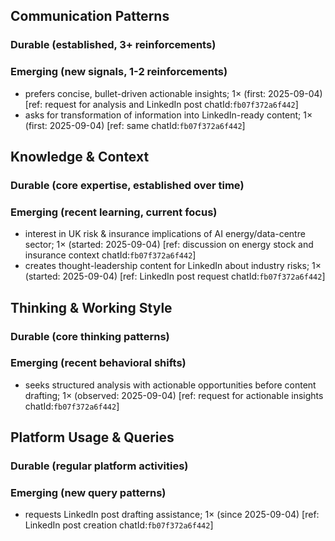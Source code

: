 ## Communication Patterns
### Durable (established, 3+ reinforcements)

### Emerging (new signals, 1-2 reinforcements)
- prefers concise, bullet-driven actionable insights; 1× (first: 2025-09-04) [ref: request for analysis and LinkedIn post chatId:`fb07f372a6f442`]
- asks for transformation of information into LinkedIn-ready content; 1× (first: 2025-09-04) [ref: same chatId:`fb07f372a6f442`]

## Knowledge & Context
### Durable (core expertise, established over time)

### Emerging (recent learning, current focus)
- interest in UK risk & insurance implications of AI energy/data-centre sector; 1× (started: 2025-09-04) [ref: discussion on energy stock and insurance context chatId:`fb07f372a6f442`]
- creates thought-leadership content for LinkedIn about industry risks; 1× (started: 2025-09-04) [ref: LinkedIn post request chatId:`fb07f372a6f442`]

## Thinking & Working Style
### Durable (core thinking patterns)

### Emerging (recent behavioral shifts)
- seeks structured analysis with actionable opportunities before content drafting; 1× (observed: 2025-09-04) [ref: request for actionable insights chatId:`fb07f372a6f442`]

## Platform Usage & Queries
### Durable (regular platform activities)

### Emerging (new query patterns)
- requests LinkedIn post drafting assistance; 1× (since 2025-09-04) [ref: LinkedIn post creation chatId:`fb07f372a6f442`]
